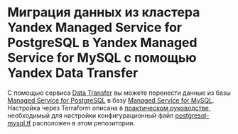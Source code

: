 # Миграция данных из кластера Yandex Managed Service for PostgreSQL в Yandex Managed Service for MySQL с помощью Yandex Data Transfer

С помощью сервиса [Data Transfer](https://cloud.yandex.ru/docs/data-transfer) вы можете перенести данные из базы [Managed Service for PostgreSQL](https://cloud.yandex.ru/docs/managed-postgresql) в базу [Managed Service for MySQL](https://cloud.yandex.ru/docs/managed-mysql). Настройка через Terraform описана в [практическом руководстве](https://cloud.yandex.ru/docs/data-transfer/tutorials/mpg-to-mmy), необходимый для настройки конфигурационный файл [postgresql-mysql.tf](postgresql-mysql.tf) расположен в этом репозитории.
